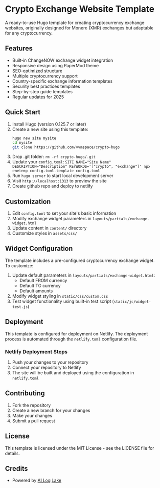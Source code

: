 # Crypto Exchange Website Template

A ready-to-use Hugo template for creating cryptocurrency exchange websites, originally designed for Monero (XMR) exchanges but adaptable for any cryptocurrency.

## Features

-   Built-in ChangeNOW exchange widget integration
-   Responsive design using PaperMod theme
-   SEO-optimized structure
-   Multiple cryptocurrency support
-   Country-specific exchange information templates
-   Security best practices templates
-   Step-by-step guide templates
-   Regular updates for 2025

## Quick Start

1. Install Hugo (version 0.125.7 or later)
2. Create a new site using this template:
    ```bash
    hugo new site mysite
    cd mysite
    git clone https://github.com/vvmspace/crypto-hugo
    ```
3. Drop .git folder: `rm -rf crypto-hugo/.git`
4. Update your `config.toml`:
   `SITE_NAME="Site Name" DESCRIPTION="Description" KEYWORDS='["crypto", "exchange"]' npx envtemp config.toml.template config.toml`
5. Run `hugo server` to start local development server
6. Visit `http://localhost:1313` to preview the site
7. Create github repo and deploy to netlify

## Customization

1. Edit `config.toml` to set your site's basic information
2. Modify exchange widget parameters in `layouts/partials/exchange-widget.html`
3. Update content in `content/` directory
4. Customize styles in `assets/css/`

## Widget Configuration

The template includes a pre-configured cryptocurrency exchange widget. To customize:

1. Update default parameters in `layouts/partials/exchange-widget.html`:
    - Default FROM currency
    - Default TO currency
    - Default amounts
2. Modify widget styling in `static/css/custom.css`
3. Test widget functionality using built-in test script (`static/js/widget-test.js`)

## Deployment

This template is configured for deployment on Netlify. The deployment process is automated through the `netlify.toml` configuration file.

### Netlify Deployment Steps

1. Push your changes to your repository
2. Connect your repository to Netlify
3. The site will be built and deployed using the configuration in `netlify.toml`

## Contributing

1. Fork the repository
2. Create a new branch for your changes
3. Make your changes
4. Submit a pull request

## License

This template is licensed under the MIT License - see the LICENSE file for details.

## Credits

-   Powered by [AI Log](https://ailog.live/) [Lake](https://lake.ailog.live/)
